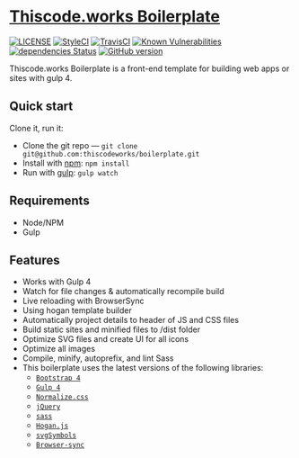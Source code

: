# [Thiscode.works Boilerplate](https://thiscode.works/)
[![LICENSE](https://img.shields.io/badge/license-MIT-lightgrey.svg)](https://github.com/thiscodeworks/boilerplate/blob/sass/licence.txt)
[![StyleCI](https://github.styleci.io/repos/101681917/shield?branch=sass)](https://github.styleci.io/repos/101681917/)
[![TravisCI](https://api.travis-ci.org/thiscodeworks/boilerplate.svg?branch=sass)](https://travis-ci.org/thiscodeworks/boilerplate)
[![Known Vulnerabilities](https://snyk.io/test/github/thiscodeworks/boilerplate/badge.svg)](https://snyk.io/test/github/thiscodeworks/boilerplate)
[![dependencies Status](https://david-dm.org/thiscodeworks/boilerplate/status.svg)](https://david-dm.org/thiscodeworks/boilerplate)
[![GitHub version](https://badge.fury.io/gh/thiscodeworks%2Fboilerplate.svg)](https://badge.fury.io/gh/thiscodeworks%2Fboilerplate)

Thiscode.works Boilerplate is a front-end template for building web apps or sites with gulp 4.

## Quick start

Clone it, run it:

- Clone the git repo — `git clone
  git@github.com:thiscodeworks/boilerplate.git`
- Install with [npm](https://www.npmjs.com/): `npm install`
- Run with [gulp](https://gulpjs.com/): `gulp watch`

## Requirements
- Node/NPM
- Gulp

## Features

* Works with Gulp 4
* Watch for file changes & automatically recompile build
* Live reloading with BrowserSync
* Using hogan template builder
* Automatically project details to header of JS and CSS files
* Build static sites and minified files to /dist folder
* Optimize SVG files and create UI for all icons
* Optimize all images
* Compile, minify, autoprefix, and lint Sass
* This boilerplate uses the latest versions of the following libraries:
  * [`Bootstrap 4`](https://getbootstrap.com/)
  * [`Gulp 4`](https://gulpjs.com/)
  * [`Normalize.css`](https://necolas.github.com/normalize.css/)
  * [`jQuery`](https://jquery.com/)
  * [`sass`](https://sass-lang.com/)      
  * [`Hogan.js`](http://twitter.github.io/hogan.js/)  
  * [`svgSymbols`](https://www.npmjs.com/package/gulp-svg-symbols)    
  * [`Browser-sync`](https://www.browsersync.io/)    
